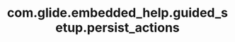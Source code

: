 ---
weight: 1193
layout: page
title: com.glide.embedded_help.guided_setup.persist_actions
description: ""
value: "false"
---